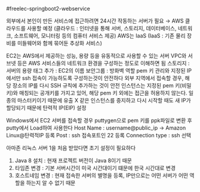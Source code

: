 #freelec-springboot2-webservice

외부에서 본인이 만든 서비스에 접근하려면 24시간 작동하는 서버가 필요
→ AWS 클라우드를 사용할 예정 (클라우드 : 인터넷을 통해 서버, 스토리지, 데이터베이스, 네트워크, 소프트웨어, 모니터링 등의 컴퓨터 서비스 제공)
AWS는 IaaS (IaaS : 기존 물리 장비를 미들웨어와 함께 묶어둔 추상화 서비스)

EC2는 AWS에서 제공하는 성능, 용량 등을 유동적으로 사용할 수 있는 서버
VPC와 서브넷 등은 AWS 서비스들의 네트워크 환경을 구성하는 정도로 이해하면 됨
스토리지 : 서버의 용량
태그 추가 : EC2의 이름
보안그룹 : 방화벽 역할
pem 키 관리와 지정된 IP에서만 ssh 접속이 가능하도록 구성하는것이 안전하다
외부 지역에서 접속할 경우, 해당 장소의 IP를 다시 SSH 규칙에 추가하는 것이 안전
인스턴스는 지정된 pem 키(비밀키)와 매칭되는 공개키를 가지고 있어, 해당 pem 키 외에는 접근을 허용하지 않는다.
일종의 마스터키이기 때문에 유출 X
같은 인스턴스를 중지하고 다시 시작할 때도 새 IP가 할당되기 때문에 탄력적 IP(EIP) 설정

Windows에서 EC2 서버를 접속할 경우 puttygen으로 pem 키를 ppk파일로 변환 후 putty에서 Load하여 사용한다
Host Name : username@public_ip → Amazon Linux@탄력적IP 등록
Post : ssh 접속포트인 22 등록
Connection type : ssh 선택

아마존 리눅스 서버 1을 처음 받았다면 초기 설정이 필요하다
1. Java 8 설치 : 현재 프로젝트 버전이 Java 8이기 때문
2. 타임존 변경 : 기본 서버시간이 미국 시간대이기 떄문에 한국 시간대로 변경
3. 호스트네임 변경 : 현재 접속한 서버의 별명을 등록, IP만으로는 어떤 서버가 어떤 역할을 하는지 알 수 없기 때문


